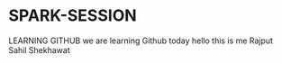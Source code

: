 # SPARK-SESSION
LEARNING GITHUB
we are learning Github today
hello this is me
Rajput
Sahil
Shekhawat
